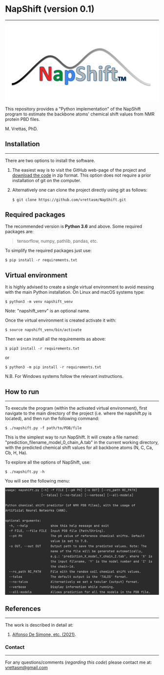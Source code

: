 # NapShift (version 0.1)
---

![Logo](./Logo_main.png)

This repository provides a "Python implementation" of the NapShift program
to estimate the backbone atoms' chemical shift values from NMR protein PBD
files.

M. Vrettas, PhD.

## Installation
---

There are two options to install the software.

1. The easiest way is to visit the GitHub web-page of the project and
[download the code](https://github.com/vrettasm/NapShift/archive/master.zip)
in zip format. This option does not require a prior installation of git on the
computer.

2. Alternatively one can clone the project directly using git as follows:

    `$ git clone https://github.com/vrettasm/NapShift.git`

## Required packages

The recommended version is **Python 3.6** and above. Some required packages
are:

>
> tensorflow, numpy, pathlib, pandas, etc.
>

To simplify the required packages just use:

    $ pip install -r requirements.txt

## Virtual environment

It is highly advised to create a single virtual environment to avoid
messing with the main Python installation. On Linux and macOS systems
type:

    $ python3 -m venv napshift_venv

Note: "napshift_venv" is an optional name.

Once the virtual environment is created activate it with:

    $ source napshift_venv/bin/activate

Then we can install all the requirements as above:

    $ pip3 install -r requirements.txt

or

    $ python3 -m pip install -r requirements.txt

N.B. For Windows systems follow the relevant instructions.

## How to run
---

To execute the program (within the activated virtual environment), first navigate
to the main directory of the project (i.e. where the napshift.py is located), and
then run the following command:

    $ ./napshift.py -f path/to/PDB/file

This is the simplest way to run NapShift. It will create a file named:
"prediction_filename_model_0_chain_A.tab" in the current working directory,
with the predicted chemical shift values for all backbone atoms (N, C, Ca, Cb, H, Ha).

To explore all the options of NapShift, use:

    $ ./napshift.py -h

You will see the following menu:

![Help](./Help_menu.png)

## References
---

The work is described in detail at:

1.  [Alfonso De Simone, etc. (2021)](https://doi.org/...).

### Contact
---

For any questions/comments (*regarding this code*) please contact me at:
vrettasm@gmail.com